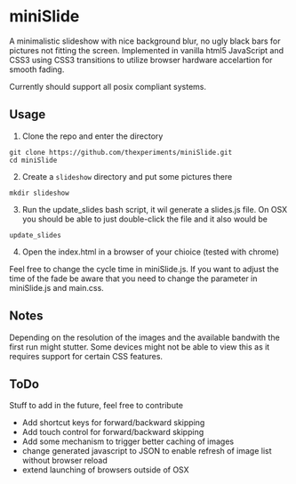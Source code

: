 miniSlide
=======================
A minimalistic slideshow with nice background blur, no ugly black bars for pictures not fitting the screen.
Implemented in vanilla html5 JavaScript and CSS3 using CSS3 transitions to utilize browser hardware accelartion for smooth fading.

Currently should support all posix compliant systems.

Usage
-----------------------
1. Clone the repo and enter the directory
```
git clone https://github.com/thexperiments/miniSlide.git
cd miniSlide
```
2. Create a `slideshow` directory and put some pictures there
```
mkdir slideshow
```
3. Run the update_slides bash script, it wil generate a slides.js file.
On OSX you should be able to just double-click the file and it also would be 
```
update_slides
```
4. Open the index.html in a browser of your chioice (tested with chrome)

Feel free to change the cycle time in miniSlide.js.
If you want to adjust the time of the fade be aware that you need to change the parameter in miniSlide.js and main.css.

Notes
-----------------------
Depending on the resolution of the images and the available bandwith the first run might stutter.
Some devices might not be able to view this as it requires support for certain CSS features.


ToDo
-----------------------
Stuff to add in the future, feel free to contribute
* Add shortcut keys for forward/backward skipping
* Add touch control for forward/backward skipping
* Add some mechanism to trigger better caching of images
* change generated javascript to JSON to enable refresh of image list without browser reload
* extend launching of browsers outside of OSX